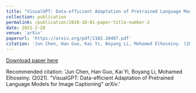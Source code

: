 ```yaml
---
title: "VisualGPT: Data-efficient Adaptation of Pretrained Language Models for Image Captioning"
collection: publication
permalink: /publication/2010-10-01-paper-title-number-2
date: 2021-2-20
venue: 'arXiv'
paperurl: 'https://arxiv.org/pdf/2102.10407.pdf'
citation: 'Jun Chen, Han Guo, Kai Yi, Boyang Li, Mohamed Elhoseiny. (2021). &quot;VisualGPT: Data-efficient Adaptation of Pretrained Language Models for Image Captioning&quot; <i>arXiv</i>.'
---
```


[Download paper here](https://arxiv.org/pdf/2102.10407.pdf)

Recommended citation:  'Jun Chen, Han Guo, Kai Yi, Boyang Li, Mohamed Elhoseiny. (2021). &quot;VisualGPT: Data-efficient Adaptation of Pretrained Language Models for Image Captioning&quot; <i>arXiv</i>.'